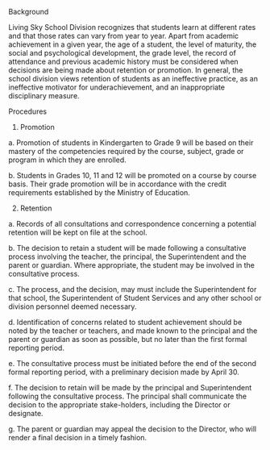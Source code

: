 Background

Living Sky School Division recognizes that students learn at different rates and that those rates can vary from year to year. Apart from academic achievement in a given year, the age of a student, the level of maturity, the social and psychological development, the grade level, the record of attendance and previous academic history must be considered when decisions are being made about retention or promotion. In general, the school division views retention of students as an ineffective practice, as an ineffective motivator for underachievement, and an inappropriate disciplinary measure.

Procedures

1. 	Promotion

a.	Promotion of students in Kindergarten to Grade 9 will be based on their mastery of the competencies required by the course, subject, grade or program in which they are enrolled.

b.	Students in Grades 10, 11 and 12 will be promoted on a course by course basis. Their grade promotion will be in accordance with the credit requirements established by the Ministry of Education.


2.  Retention

a.	Records of all consultations and correspondence concerning a potential retention will be kept on file at the school.

b.	The decision to retain a student will be made following a consultative process involving the teacher, the principal, the Superintendent and the parent or guardian. Where appropriate, the student may be involved in the consultative process.

c.	The process, and the decision, may must include the Superintendent for that school, the Superintendent of Student Services and any other school or division personnel deemed necessary.

d.	Identification of concerns related to student achievement should be noted by the teacher or teachers, and made known to the principal and the parent or guardian as soon as possible, but no later than the first formal reporting period.

e.	The consultative process must be initiated before the end of the second formal reporting period, with a preliminary decision made by April 30.

f.	The decision to retain will be made by the principal and Superintendent following the consultative process. The principal shall communicate the decision to the appropriate stake-holders, including the Director or designate.

g.	The parent or guardian may appeal the decision to the Director, who will render a final decision in a timely fashion.
